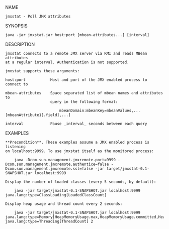

NAME

    jmxstat - Poll JMX attributes

SYNOPSIS

    java -jar jmxstat.jar host:port [mbean-attributes...] [interval]

DESCRIPTION

    jmxstat connects to a remote JMX server via RMI and reads MBean attributes
    at a regular interval. Authentication is not supported.
    
    jmxstat supports these arguments:
    
    host:port           Host and port of the JMX enabled process to connect to
    
    mbean-attributes    Space separated list of mbean names and attributes to
                        query in the following format:
    
                            mbeanDomain:mbeanKey=mbeanValues,...[mbeanAttribute1[.field],...]

    interval            Pause _interval_ seconds between each query

EXAMPLES

    **Precondition**. These examples assume a JMX enabled process is listening
    on localhost:9999. To use jmxstat itself as the monitored process:
    
        java -Dcom.sun.management.jmxremote.port=9999 -Dcom.sun.management.jmxremote.authentice=false -Dcom.sun.management.jmxremote.ssl=false -jar target/jmxstat-0.1-SNAPSHOT.jar localhost:9999

    Display the number of loaded classes (every 5 seconds, by default):
    
        java -jar target/jmxstat-0.1-SNAPSHOT.jar localhost:9999 java.lang:type=ClassLoading[LoadedClassCount]
    
    Display heap usage and thread count every 2 seconds:
    
        java -jar target/jmxstat-0.1-SNAPSHOT.jar localhost:9999 java.lang:type=Memory[HeapMemoryUsage.max,HeapMemoryUsage.committed,HeapMemoryUsage.used] java.lang:type=Threading[ThreadCount] 2